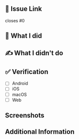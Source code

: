 ## 🔗 Issue Link

closes #0

## 🙌 What I did

<!-- What did you do in this pull request? -->

## ✍️ What I didn't do

<!-- What didn't you address in this pull request? If none, you can write "None". -->

## ✅ Verification

<!-- Build and launch verification + any necessary operational checks -->

- [ ] Android
- [ ] iOS
- [ ] macOS
- [ ] Web

## Screenshots

<!-- If there are UI changes, attach Before and After screenshots or videos -->

## Additional Information

<!-- Any reference information for the reviewer (such as concerns or notes about the implementation) -->
